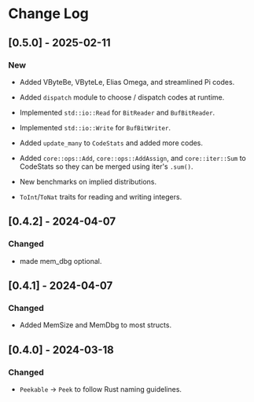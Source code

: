 # Change Log

## [0.5.0] - 2025-02-11

### New

* Added VByteBe, VByteLe, Elias Omega, and streamlined Pi codes.

* Added `dispatch` module to choose / dispatch codes at runtime.

* Implemented `std::io::Read` for `BitReader` and `BufBitReader`.

* Implemented `std::io::Write` for `BufBitWriter`.

* Added `update_many` to `CodeStats` and added more codes.

* Added `core::ops::Add`, `core::ops::AddAssign`, and `core::iter::Sum` to
  CodeStats so they can be merged using iter's `.sum()`.

* New benchmarks on implied distributions.

* `ToInt`/`ToNat` traits for reading and writing integers.

## [0.4.2] - 2024-04-07

### Changed

* made mem_dbg optional.

## [0.4.1] - 2024-04-07

### Changed

* Added MemSize and MemDbg to most structs.

## [0.4.0] - 2024-03-18

### Changed

* `Peekable` -> `Peek` to follow Rust naming guidelines.
